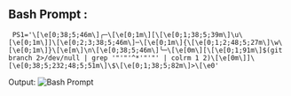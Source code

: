 ## Bash Prompt :

     PS1='\[\e[0;38;5;46m\]╭─\[\e[0;1m\][\[\e[0;1;38;5;39m\]\u\[\e[0;1m\]]\[\e[0;2;3;38;5;46m\]─\[\e[0;1m\]{\[\e[0;1;2;48;5;27m\]\w\[\e[0;1m\]}\[\e[m\]\n\[\e[0;38;5;46m\]╰─\[\e[0m\][\[\e[0;1;91m\]$(git branch 2>/dev/null | grep '"'"'^*'"'"' | colrm 1 2)\[\e[0m\]]\[\e[0;38;5;232;48;5;51m\]\$\[\e[0;1;38;5;82m\]>\[\e0'
  

Output:
![Bash Prompt](https://ackeldic.sirv.com/github/bashrc.png)
 
